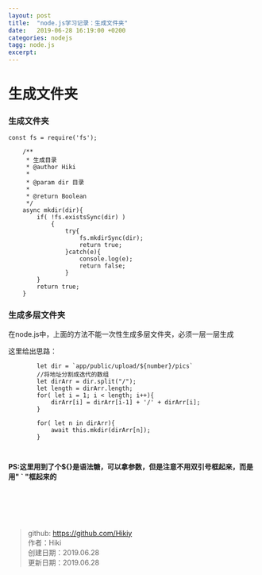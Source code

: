 ```yaml
---
layout: post
title:  "node.js学习记录：生成文件夹"
date:   2019-06-28 16:19:00 +0200
categories: nodejs
tagg: node.js
excerpt: 
---
```


# 生成文件夹

### 生成文件夹

```
const fs = require('fs');

    /**
     * 生成目录
     * @author Hiki
     * 
     * @param dir 目录
     * 
     * @return Boolean
     */
    async mkdir(dir){
        if( !fs.existsSync(dir) )
            {
                try{
                    fs.mkdirSync(dir);
                    return true;
                }catch(e){
                    console.log(e);
                    return false;
                }
        }
        return true;
    }
```

### 生成多层文件夹
在node.js中，上面的方法不能一次性生成多层文件夹，必须一层一层生成

这里给出思路：

```
        let dir = `app/public/upload/${number}/pics`
        //将地址分割成迭代的数组
        let dirArr = dir.split("/");
        let length = dirArr.length;
        for( let i = 1; i < length; i++){
            dirArr[i] = dirArr[i-1] + '/' + dirArr[i];
        }
        
        for( let n in dirArr){
            await this.mkdir(dirArr[n]);
        }

        
```

**PS:这里用到了个${}是语法糖，可以拿参数，但是注意不用双引号框起来，而是用" ` "框起来的**

<br /><br /><br /><br />
> github: https://github.com/Hikiy  
> 作者：Hiki  
> 创建日期：2019.06.28  
> 更新日期：2019.06.28
